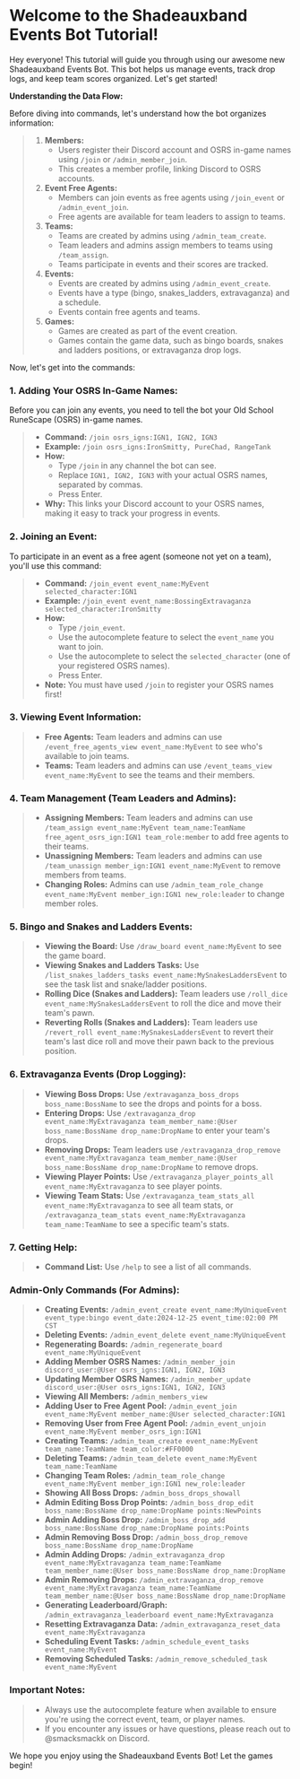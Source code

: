 # Welcome to the Shadeauxband Events Bot Tutorial!

Hey everyone! This tutorial will guide you through using our awesome new Shadeauxband Events Bot. This bot helps us manage events, track drop logs, and keep team scores organized. Let's get started!

**Understanding the Data Flow:**

Before diving into commands, let's understand how the bot organizes information:

> 1.  **Members:**
>     - Users register their Discord account and OSRS in-game names using `/join` or `/admin_member_join`.
>     - This creates a member profile, linking Discord to OSRS accounts.
> 2.  **Event Free Agents:**
>     - Members can join events as free agents using `/join_event` or `/admin_event_join`.
>     - Free agents are available for team leaders to assign to teams.
> 3.  **Teams:**
>     - Teams are created by admins using `/admin_team_create`.
>     - Team leaders and admins assign members to teams using `/team_assign`.
>     - Teams participate in events and their scores are tracked.
> 4.  **Events:**
>     - Events are created by admins using `/admin_event_create`.
>     - Events have a type (bingo, snakes_ladders, extravaganza) and a schedule.
>     - Events contain free agents and teams.
> 5.  **Games:**
>     - Games are created as part of the event creation.
>     - Games contain the game data, such as bingo boards, snakes and ladders positions, or extravaganza drop logs.

Now, let's get into the commands:

### 1. Adding Your OSRS In-Game Names:

Before you can join any events, you need to tell the bot your Old School RuneScape (OSRS) in-game names.

> - **Command:** `/join osrs_igns:IGN1, IGN2, IGN3`
> - **Example:** `/join osrs_igns:IronSmitty, PureChad, RangeTank`
> - **How:**
>   - Type `/join` in any channel the bot can see.
>   - Replace `IGN1, IGN2, IGN3` with your actual OSRS names, separated by commas.
>   - Press Enter.
> - **Why:** This links your Discord account to your OSRS names, making it easy to track your progress in events.

### 2. Joining an Event:

To participate in an event as a free agent (someone not yet on a team), you'll use this command:

> - **Command:** `/join_event event_name:MyEvent selected_character:IGN1`
> - **Example:** `/join_event event_name:BossingExtravaganza selected_character:IronSmitty`
> - **How:**
>   - Type `/join_event`.
>   - Use the autocomplete feature to select the `event_name` you want to join.
>   - Use the autocomplete to select the `selected_character` (one of your registered OSRS names).
>   - Press Enter.
> - **Note:** You must have used `/join` to register your OSRS names first!

### 3. Viewing Event Information:

> - **Free Agents:** Team leaders and admins can use `/event_free_agents_view event_name:MyEvent` to see who's available to join teams.
> - **Teams:** Team leaders and admins can use `/event_teams_view event_name:MyEvent` to see the teams and their members.

### 4. Team Management (Team Leaders and Admins):

> - **Assigning Members:** Team leaders and admins can use `/team_assign event_name:MyEvent team_name:TeamName free_agent_osrs_ign:IGN1 team_role:member` to add free agents to their teams.
> - **Unassigning Members:** Team leaders and admins can use `/team_unassign member_ign:IGN1 event_name:MyEvent` to remove members from teams.
> - **Changing Roles:** Admins can use `/admin_team_role_change event_name:MyEvent member_ign:IGN1 new_role:leader` to change member roles.

### 5. Bingo and Snakes and Ladders Events:

> - **Viewing the Board:** Use `/draw_board event_name:MyEvent` to see the game board.
> - **Viewing Snakes and Ladders Tasks:** Use `/list_snakes_ladders_tasks event_name:MySnakesLaddersEvent` to see the task list and snake/ladder positions.
> - **Rolling Dice (Snakes and Ladders):** Team leaders use `/roll_dice event_name:MySnakesLaddersEvent` to roll the dice and move their team's pawn.
> - **Reverting Rolls (Snakes and Ladders):** Team leaders use `/revert_roll event_name:MySnakesLaddersEvent` to revert their team's last dice roll and move their pawn back to the previous position.

### 6. Extravaganza Events (Drop Logging):

> - **Viewing Boss Drops:** Use `/extravaganza_boss_drops boss_name:BossName` to see the drops and points for a boss.
> - **Entering Drops:** Use `/extravaganza_drop event_name:MyExtravaganza team_member_name:@User boss_name:BossName drop_name:DropName` to enter your team's drops.
> - **Removing Drops:** Team leaders use `/extravaganza_drop_remove event_name:MyExtravaganza team_member_name:@User boss_name:BossName drop_name:DropName` to remove drops.
> - **Viewing Player Points:** Use `/extravaganza_player_points_all event_name:MyExtravaganza` to see player points.
> - **Viewing Team Stats:** Use `/extravaganza_team_stats_all event_name:MyExtravaganza` to see all team stats, or `/extravaganza_team_stats event_name:MyExtravaganza team_name:TeamName` to see a specific team's stats.

### 7. Getting Help:

> - **Command List:** Use `/help` to see a list of all commands.

### Admin-Only Commands (For Admins):

> - **Creating Events:** `/admin_event_create event_name:MyUniqueEvent event_type:bingo event_date:2024-12-25 event_time:02:00 PM CST`
> - **Deleting Events:** `/admin_event_delete event_name:MyUniqueEvent`
> - **Regenerating Boards:** `/admin_regenerate_board event_name:MyUniqueEvent`
> - **Adding Member OSRS Names:** `/admin_member_join discord_user:@User osrs_igns:IGN1, IGN2, IGN3`
> - **Updating Member OSRS Names:** `/admin_member_update discord_user:@User osrs_igns:IGN1, IGN2, IGN3`
> - **Viewing All Members:** `/admin_members_view`
> - **Adding User to Free Agent Pool:** `/admin_event_join event_name:MyEvent member_name:@User selected_character:IGN1`
> - **Removing User from Free Agent Pool:** `/admin_event_unjoin event_name:MyEvent member_osrs_ign:IGN1`
> - **Creating Teams:** `/admin_team_create event_name:MyEvent team_name:TeamName team_color:#FF0000`
> - **Deleting Teams:** `/admin_team_delete event_name:MyEvent team_name:TeamName`
> - **Changing Team Roles:** `/admin_team_role_change event_name:MyEvent member_ign:IGN1 new_role:leader`
> - **Showing All Boss Drops:** `/admin_boss_drops_showall`
> - **Admin Editing Boss Drop Points:** `/admin_boss_drop_edit boss_name:BossName drop_name:DropName points:NewPoints`
> - **Admin Adding Boss Drop:** `/admin_boss_drop_add boss_name:BossName drop_name:DropName points:Points`
> - **Admin Removing Boss Drop:** `/admin_boss_drop_remove boss_name:BossName drop_name:DropName`
> - **Admin Adding Drops:** `/admin_extravaganza_drop event_name:MyExtravaganza team_name:TeamName team_member_name:@User boss_name:BossName drop_name:DropName`
> - **Admin Removing Drops:** `/admin_extravaganza_drop_remove event_name:MyExtravaganza team_name:TeamName team_member_name:@User boss_name:BossName drop_name:DropName`
> - **Generating Leaderboard/Graph:** `/admin_extravaganza_leaderboard event_name:MyExtravaganza`
> - **Resetting Extravaganza Data:** `/admin_extravaganza_reset_data event_name:MyExtravaganza`
> - **Scheduling Event Tasks:** `/admin_schedule_event_tasks event_name:MyEvent`
> - **Removing Scheduled Tasks:** `/admin_remove_scheduled_task event_name:MyEvent`

### Important Notes:

> - Always use the autocomplete feature when available to ensure you're using the correct event, team, or player names.
> - If you encounter any issues or have questions, please reach out to @smacksmackk on Discord.

We hope you enjoy using the Shadeauxband Events Bot! Let the games begin!

